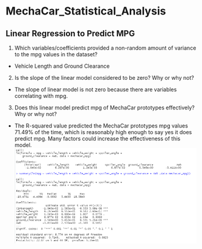 # MechaCar_Statistical_Analysis

## Linear Regression to Predict MPG
1) Which variables/coefficients provided a non-random amount of variance to the mpg values in the dataset?
- Vehicle Length and Ground Clearance
2) Is the slope of the linear model considered to be zero? Why or why not?
- The slope of linear model is not zero because there are variables correlating with mpg. 
3) Does this linear model predict mpg of MechaCar prototypes effectively? Why or why not?
- The R-squared value predicted the MechaCar prototypes mpg values 71.49% of the time, which is reasonably high enough to say yes it does predict mpg. Many factors could increase the effectiveness of this model. 
![](Images/Del_Image.png)


